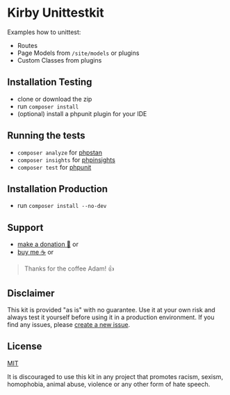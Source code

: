 # Kirby Unittestkit

Examples how to unittest:

- Routes
- Page Models from `/site/models` or plugins
- Custom Classes from plugins

## Installation Testing

- clone or download the zip
- run `composer install`
- (optional) install a phpunit plugin for your IDE

## Running the tests

- `composer analyze` for [phpstan](https://github.com/phpstan/phpstan)
- `composer insights` for [phpinsights](https://phpinsights.com/)
- `composer test` for [phpunit](https://phpunit.de/)

## Installation Production

- run `composer install --no-dev` 

## Support

- [make a donation 🍻](https://www.paypal.me/bnomei/5) or
- [buy me ☕](https://buymeacoff.ee/bnomei) or

> Thanks for the coffee Adam! 👍

## Disclaimer

This kit is provided "as is" with no guarantee. Use it at your own risk and always test it yourself before using it in a production environment. If you find any issues, please [create a new issue](https://github.com/bnomei/kirby3-unittestkit/issues/new).

## License

[MIT](https://opensource.org/licenses/MIT)

It is discouraged to use this kit in any project that promotes racism, sexism, homophobia, animal abuse, violence or any other form of hate speech.
